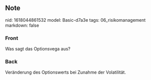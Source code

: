 ## Note
nid: 1618044861532
model: Basic-d7a3e
tags: 06_risikomanagement
markdown: false

### Front
Was sagt das Optionsvega aus?

### Back
Veränderung des Optionswerts bei Zunahme der Volatilität.
